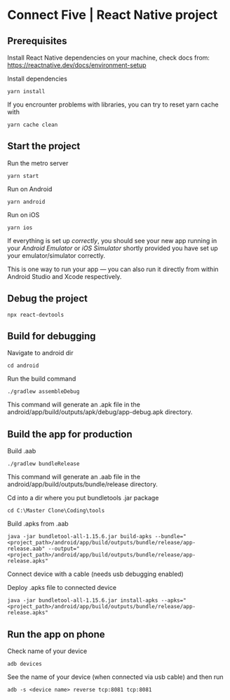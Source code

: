 # Connect Five | React Native project

## Prerequisites

Install React Native dependencies on your machine, check docs from: https://reactnative.dev/docs/environment-setup

Install dependencies

```
yarn install
```

If you encrounter problems with libraries, you can try to reset yarn cache with
```
yarn cache clean
```

## Start the project

Run the metro server
```
yarn start
```

Run on Android
```
yarn android
```

Run on iOS
```
yarn ios
```

If everything is set up _correctly_, you should see your new app running in your _Android Emulator_ or _iOS Simulator_ shortly provided you have set up your emulator/simulator correctly.

This is one way to run your app — you can also run it directly from within Android Studio and Xcode respectively.

## Debug the project

```
npx react-devtools
```

## Build for debugging

Navigate to android dir
```
cd android
```

Run the build command
```
./gradlew assembleDebug
```
This command will generate an .apk file in the android/app/build/outputs/apk/debug/app-debug.apk directory.


## Build the app for production

Build .aab
```
./gradlew bundleRelease
```
This command will generate an .aab file in the android/app/build/outputs/bundle/release directory.

Cd into a dir where you put bundletools .jar package
```
cd C:\Master Clone\Coding\tools
```

Build .apks from .aab
```
java -jar bundletool-all-1.15.6.jar build-apks --bundle="<project_path>/android/app/build/outputs/bundle/release/app-release.aab" --output="<project_path>/android/app/build/outputs/bundle/release/app-release.apks"
```

Connect device with a cable (needs usb debugging enabled)

Deploy .apks file to connected device
```
java -jar bundletool-all-1.15.6.jar install-apks --apks="<project_path>/android/app/build/outputs/bundle/release/app-release.apks"
```

## Run the app on phone

Check name of your device
```
adb devices
```

See the name of your device (when connected via usb cable) and then run
```
adb -s <device name> reverse tcp:8081 tcp:8081
```

